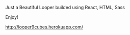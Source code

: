Just a Beautiful Looper builded using React, HTML, Sass

Enjoy!

http://looper9cubes.herokuapp.com/

